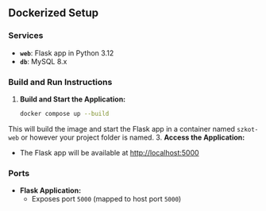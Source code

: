 ## Dockerized Setup
###  Services
- **`web`**: Flask app in Python 3.12
- **`db`**: MySQL 8.x

### Build and Run Instructions
1. **Build and Start the Application:**
   ```sh
   docker compose up --build
   ```
  This will build the image and start the Flask app in a container named `szkot-web` or however your project folder is named.
3. **Access the Application:**
   - The Flask app will be available at [http://localhost:5000](http://localhost:5000)

### Ports
- **Flask Application:**
  - Exposes port `5000` (mapped to host port `5000`)

